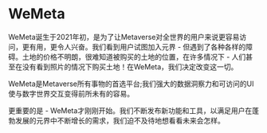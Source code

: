 # 

# WeMeta

WeMeta诞生于2021年初，是为了让Metaverse对全世界的用户来说更容易访问，更有用，更令人兴奋。我们看到用户试图加入元界 - 但遇到了各种各样的障碍。土地的价格不明朗，很难知道被购买的土地的位置，在许多情况下 - 人们甚至在没有看到照片的情况下购买土地！在WeMeta，我们决定改变这一切。

WeMeta是Metaverse所有事物的首选平台;我们强大的数据洞察力和可访问的UI使与数字世界交互变得前所未有的容易。

更重要的是 - WeMeta才刚刚开始。我们不断发布新功能和工具，以满足用户在蓬勃发展的元界中不断增长的需求，我们迫不及待地想看看未来会怎样。

